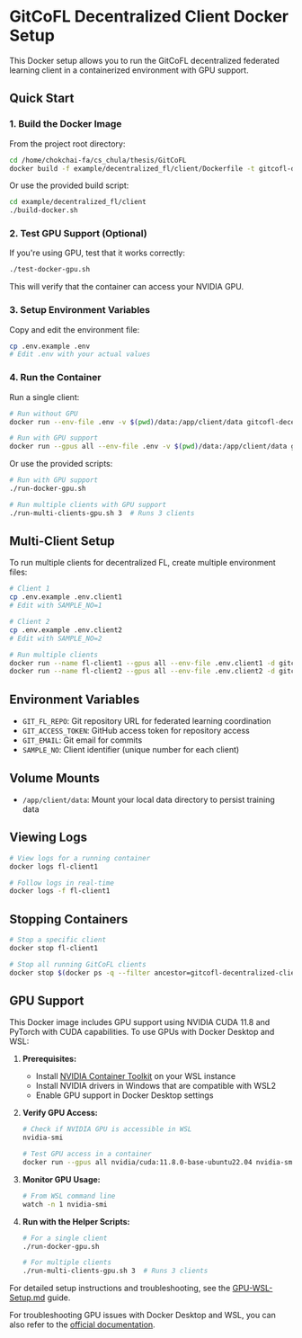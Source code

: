 # GitCoFL Decentralized Client Docker Setup

This Docker setup allows you to run the GitCoFL decentralized federated learning client in a containerized environment with GPU support.

## Quick Start

### 1. Build the Docker Image

From the project root directory:

```bash
cd /home/chokchai-fa/cs_chula/thesis/GitCoFL
docker build -f example/decentralized_fl/client/Dockerfile -t gitcofl-decentralized-client .
```

Or use the provided build script:

```bash
cd example/decentralized_fl/client
./build-docker.sh
```

### 2. Test GPU Support (Optional)

If you're using GPU, test that it works correctly:

```bash
./test-docker-gpu.sh
```

This will verify that the container can access your NVIDIA GPU.

### 3. Setup Environment Variables

Copy and edit the environment file:

```bash
cp .env.example .env
# Edit .env with your actual values
```

### 4. Run the Container

Run a single client:

```bash
# Run without GPU
docker run --env-file .env -v $(pwd)/data:/app/client/data gitcofl-decentralized-client

# Run with GPU support
docker run --gpus all --env-file .env -v $(pwd)/data:/app/client/data gitcofl-decentralized-client
```

Or use the provided scripts:

```bash
# Run with GPU support
./run-docker-gpu.sh

# Run multiple clients with GPU support
./run-multi-clients-gpu.sh 3  # Runs 3 clients
```

## Multi-Client Setup

To run multiple clients for decentralized FL, create multiple environment files:

```bash
# Client 1
cp .env.example .env.client1
# Edit with SAMPLE_NO=1

# Client 2  
cp .env.example .env.client2
# Edit with SAMPLE_NO=2

# Run multiple clients
docker run --name fl-client1 --gpus all --env-file .env.client1 -d gitcofl-decentralized-client
docker run --name fl-client2 --gpus all --env-file .env.client2 -d gitcofl-decentralized-client
```

## Environment Variables

- `GIT_FL_REPO`: Git repository URL for federated learning coordination
- `GIT_ACCESS_TOKEN`: GitHub access token for repository access
- `GIT_EMAIL`: Git email for commits
- `SAMPLE_NO`: Client identifier (unique number for each client)

## Volume Mounts

- `/app/client/data`: Mount your local data directory to persist training data

## Viewing Logs

```bash
# View logs for a running container
docker logs fl-client1

# Follow logs in real-time
docker logs -f fl-client1
```

## Stopping Containers

```bash
# Stop a specific client
docker stop fl-client1

# Stop all running GitCoFL clients
docker stop $(docker ps -q --filter ancestor=gitcofl-decentralized-client)
```

## GPU Support

This Docker image includes GPU support using NVIDIA CUDA 11.8 and PyTorch with CUDA capabilities. To use GPUs with Docker Desktop and WSL:

1. **Prerequisites:**
   - Install [NVIDIA Container Toolkit](https://docs.nvidia.com/datacenter/cloud-native/container-toolkit/install-guide.html) on your WSL instance
   - Install NVIDIA drivers in Windows that are compatible with WSL2
   - Enable GPU support in Docker Desktop settings

2. **Verify GPU Access:**
   ```bash
   # Check if NVIDIA GPU is accessible in WSL
   nvidia-smi
   
   # Test GPU access in a container
   docker run --gpus all nvidia/cuda:11.8.0-base-ubuntu22.04 nvidia-smi
   ```

3. **Monitor GPU Usage:**
   ```bash
   # From WSL command line
   watch -n 1 nvidia-smi
   ```

4. **Run with the Helper Scripts:**
   ```bash
   # For a single client
   ./run-docker-gpu.sh
   
   # For multiple clients
   ./run-multi-clients-gpu.sh 3  # Runs 3 clients
   ```

For detailed setup instructions and troubleshooting, see the [GPU-WSL-Setup.md](GPU-WSL-Setup.md) guide.

For troubleshooting GPU issues with Docker Desktop and WSL, you can also refer to the [official documentation](https://docs.docker.com/desktop/wsl/use-nvidia-gpu/).
